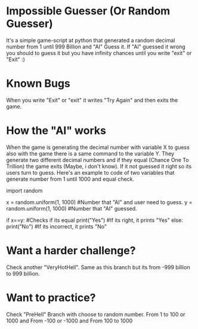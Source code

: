 # Impossible Guesser (Or Random Guesser)
It's a simple game-script at python that generated a random decimal number from 1 until 999 Billion and "AI" Guess it. If "AI" guessed it wrong you should to guess it but you have infinity chances until you write "exit" or "Exit" :)

# Known Bugs
When you write "Exit" or "exit" it writes "Try Again" and then exits the game.

# How the "AI" works
When the game is generating the decimal number with variable X to guess also with the game there is a same command to the variable Y. They generate two different decimal numbers and if they equal (Chance One To Trillion) the game exits (Maybe, i don't know). If it not guessed it right so its users turn to guess. Here's an example to code of two variables that generate number from 1 until 1000 and equal check.

import random

x = random.uniform(1, 1000) #Number that "AI" and user need to guess.
y = random.uniform(1, 1000) #Number that "AI" guessed.

if x==y: #Checks if its equal
  print("Yes") #If its right, it prints "Yes"
  else:
  print("No") #If its incorrect, it prints "No"


# Want a harder challenge?

Check another "VeryHotHell". Same as this branch but its from -999 billion to 999 billion.

# Want to practice?

Check "PreHell" Branch with choose to random number. From 1 to 100 or 1000 and From -100 or -1000 and From 100 to 1000
